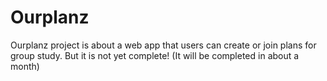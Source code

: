 # Ourplanz
Ourplanz project is about a web app that users can create or join plans for group study. But it is not yet complete! (It will be completed in about a month)
